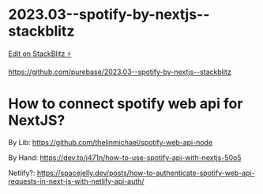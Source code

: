 # 2023.03--spotify-by-nextjs--stackblitz

[Edit on StackBlitz ⚡️](https://stackblitz.com/edit/nextjs-ys9kjg)

https://github.com/purebase/2023.03--spotify-by-nextjs--stackblitz


# How to connect spotify web api for NextJS?

By Lib:
https://github.com/thelinmichael/spotify-web-api-node

By Hand:
https://dev.to/j471n/how-to-use-spotify-api-with-nextjs-50o5

Netlify?:
https://spacejelly.dev/posts/how-to-authenticate-spotify-web-api-requests-in-next-js-with-netlify-api-auth/
